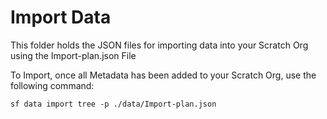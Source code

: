 # Import Data

This folder holds the JSON files for importing data into your Scratch Org using the Import-plan.json File

To Import, once all Metadata has been added to your Scratch Org, use the following command:

`sf data import tree -p ./data/Import-plan.json`